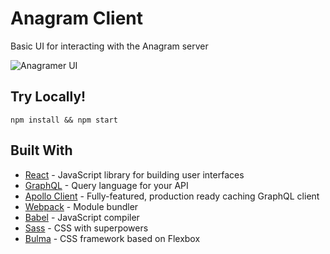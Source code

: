 # Anagram Client

Basic UI for interacting with the Anagram server

![Anagramer UI](https://cdn.pbrd.co/images/HuGgrNE.png "Search for anagrams ... like really fast :)")

## Try Locally!

`npm install && npm start`

## Built With

* [React](https://reactjs.org/) - JavaScript library for building user interfaces
* [GraphQL](https://graphql.org/) - Query language for your API
* [Apollo Client](https://www.apollographql.com/client/) - Fully-featured, production ready caching GraphQL client
* [Webpack](https://webpack.js.org/) - Module bundler
* [Babel](https://babeljs.io/) - JavaScript compiler
* [Sass](https://sass-lang.com/) - CSS with superpowers
* [Bulma](https://bulma.io/) - CSS framework based on Flexbox
